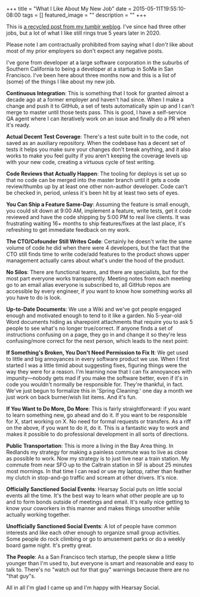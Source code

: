 +++
title =  "What I Like About My New Job"
date = 2015-05-11T19:55:10-08:00
tags = []
featured_image = ""
description = ""
+++

This is [a recycled post from my tumblr weblog](https://jason.cleanstick.net/post/118755320730/things-i-like-about-my-new-job). I've since had three other jobs, but a lot of what I like still rings true 5 years later in 2020.

Please note I am contractually prohibited from saying what I _don't_ like about most of my prior employers so don't expect any negative posts.

I've gone from developer at a large software corporation in the suburbs of Southern California to being a developer at a startup in SoMa in San Francisco. I've been here about three months now and this is a list of (some) of the things I like about my new job.


**Continuous Integration**: This is something that I took for granted almost a decade ago at a former employer and haven't had since. When I make a change and push it to GitHub, a set of tests automatically spin up and I can't merge to master until those tests pass. This is good, I have a self-service QA agent where I can iteratively work on an issue and finally do a PR when it's ready.


**Actual Decent Test Coverage**: There's a test suite built in to the code, not saved as an auxiliary repository. When the codebase has a decent set of tests it helps you make sure your changes don't break anything, and it also works to make you feel guilty if you aren't keeping the coverage levels up with your new code, creating a virtuous cycle of test writing.


**Code Reviews that Actually Happen**: The tooling for deploys is set up so that no code can be merged into the master branch until it gets a code review/thumbs up by at least one other non-author developer. Code can't be checked in, period, unless it's been hit by at least two sets of eyes.


**You Can Ship a Feature Same-Day**: Assuming the feature is small enough, you could sit down at 9:00 AM, implement a feature, write tests, get it code reviewed and have the code shipping by 5:00 PM to real live clients. It was frustrating waiting 16+ months to ship features/fixes at the last place, it's refreshing to get immediate feedback on my work.


**The CTO/Cofounder Still Writes Code**: Certainly he doesn't write the same volume of code he did when there were 4 developers, but the fact that the CTO still finds time to write code/add features to the product shows upper management actually cares about what's under the hood of the product.


**No Silos**: There are functional teams, and there are specialists, but for the most part everyone works transparently. Meeting notes from each meeting go to an email alias everyone is subscribed to, all GitHub repos are accessible by every engineer, if you want to know how something works all you have to do is look.


**Up-to-Date Documents**: We use a Wiki and we've got people engaged enough and motivated enough to tend to it like a garden. No 5-year-old Word documents hiding as sharepoint attachments that require you to ask 5 people to see what's no longer true/correct. If anyone finds a set of instructions confusing on a page, they go in and change it so they're less confusing/more correct for the next person, which leads to the next point:


**If Something's Broken, You Don't Need Permission to Fix It**: We get used to little and big annoyances in every software product we use. When I first started I was a little timid about suggesting fixes, figuring things were the way they were for a reason. I'm learning now that I can fix annoyances with impunity—nobody gets mad if you make the software better, even if it's in code you wouldn't normally be responsible for. They're thankful, in fact. We've just begun to formalize this in 'Spring Cleaning:' one day a month we just work on back burner/wish list items. And it's fun.


**If You Want to Do More, Do More**: This is fairly straightforward: if you want to learn something new, go ahead and do it. If you want to be responsible for X, start working on X. No need for formal requests or transfers. As a riff on the above, if you want to do it, do it. This is a fantastic way to work and makes it possible to do professional development in all sorts of directions.


**Public Transportation**: This is more a living in the Bay Area thing. In Redlands my strategy for making a painless commute was to live as close as possible to work. Now my strategy is to just live near a train station. My commute from near SFO up to the Caltrain station in SF is about 25 minutes most mornings. In that time I can read or use my laptop, rather than feather my clutch in stop-and-go traffic and scream at other drivers. It's nice.


**Officially Sanctioned Social Events**: Hearsay Social puts on little social events all the time. It's the best way to learn what other people are up to and to form bonds outside of meetings and email. It's really nice getting to know your coworkers in this manner and makes things smoother while actually working together.


**Unofficially Sanctioned Social Events**: A lot of people have common interests and like each other enough to organize small group activities. Some people do rock climbing or go to amusement parks or do a weekly board game night. It's pretty great.


**The People**: As a San Francisco tech startup, the people skew a little younger than I'm used to, but everyone is smart and reasonable and easy to talk to. There's no "watch out for that guy" warnings because there are no "that guy"s.

All in all I'm glad I came up and I'm happy with Hearsay Social.